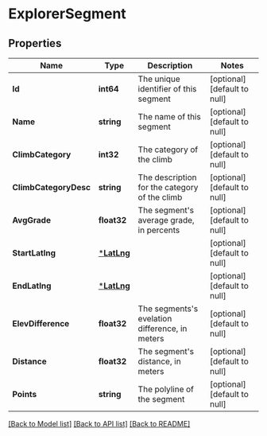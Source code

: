 # ExplorerSegment

## Properties
Name | Type | Description | Notes
------------ | ------------- | ------------- | -------------
**Id** | **int64** | The unique identifier of this segment | [optional] [default to null]
**Name** | **string** | The name of this segment | [optional] [default to null]
**ClimbCategory** | **int32** | The category of the climb | [optional] [default to null]
**ClimbCategoryDesc** | **string** | The description for the category of the climb | [optional] [default to null]
**AvgGrade** | **float32** | The segment&#39;s average grade, in percents | [optional] [default to null]
**StartLatlng** | [***LatLng**](LatLng.md) |  | [optional] [default to null]
**EndLatlng** | [***LatLng**](LatLng.md) |  | [optional] [default to null]
**ElevDifference** | **float32** | The segments&#39;s evelation difference, in meters | [optional] [default to null]
**Distance** | **float32** | The segment&#39;s distance, in meters | [optional] [default to null]
**Points** | **string** | The polyline of the segment | [optional] [default to null]

[[Back to Model list]](../README.md#documentation-for-models) [[Back to API list]](../README.md#documentation-for-api-endpoints) [[Back to README]](../README.md)


